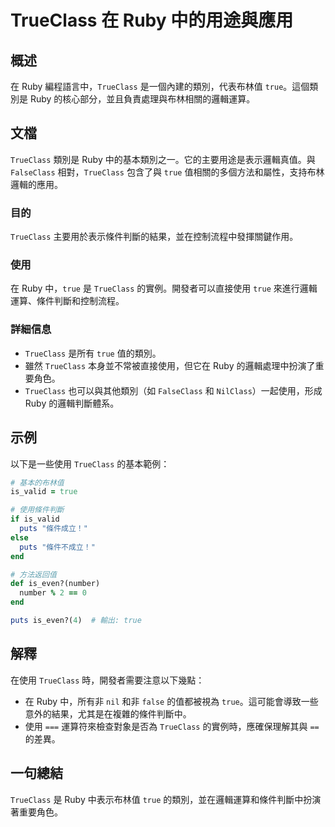 <!--
Meta Description: # TrueClass 在 Ruby 中的用途與應用 ## 概述 在 Ruby 編程語言中，`TrueClass` 是一個內建的類別，代表布林值 `true`。這個類別是 Ruby 的核心部分，並且負責處理與布林相關的邏輯運算。 ## 文檔 `TrueClass` 類別是 Ruby 中的基本類別之一...
Meta Keywords: trueclass, ruby, true, puts, falseclass
-->

# TrueClass 在 Ruby 中的用途與應用

## 概述
在 Ruby 編程語言中，`TrueClass` 是一個內建的類別，代表布林值 `true`。這個類別是 Ruby 的核心部分，並且負責處理與布林相關的邏輯運算。

## 文檔
`TrueClass` 類別是 Ruby 中的基本類別之一。它的主要用途是表示邏輯真值。與 `FalseClass` 相對，`TrueClass` 包含了與 `true` 值相關的多個方法和屬性，支持布林邏輯的應用。

### 目的
`TrueClass` 主要用於表示條件判斷的結果，並在控制流程中發揮關鍵作用。

### 使用
在 Ruby 中，`true` 是 `TrueClass` 的實例。開發者可以直接使用 `true` 來進行邏輯運算、條件判斷和控制流程。

### 詳細信息
- `TrueClass` 是所有 `true` 值的類別。
- 雖然 `TrueClass` 本身並不常被直接使用，但它在 Ruby 的邏輯處理中扮演了重要角色。
- `TrueClass` 也可以與其他類別（如 `FalseClass` 和 `NilClass`）一起使用，形成 Ruby 的邏輯判斷體系。

## 示例
以下是一些使用 `TrueClass` 的基本範例：

```ruby
# 基本的布林值
is_valid = true

# 使用條件判斷
if is_valid
  puts "條件成立！"
else
  puts "條件不成立！"
end

# 方法返回值
def is_even?(number)
  number % 2 == 0
end

puts is_even?(4)  # 輸出: true
```

## 解釋
在使用 `TrueClass` 時，開發者需要注意以下幾點：
- 在 Ruby 中，所有非 `nil` 和非 `false` 的值都被視為 `true`。這可能會導致一些意外的結果，尤其是在複雜的條件判斷中。
- 使用 `===` 運算符來檢查對象是否為 `TrueClass` 的實例時，應確保理解其與 `==` 的差異。

## 一句總結
`TrueClass` 是 Ruby 中表示布林值 `true` 的類別，並在邏輯運算和條件判斷中扮演著重要角色。